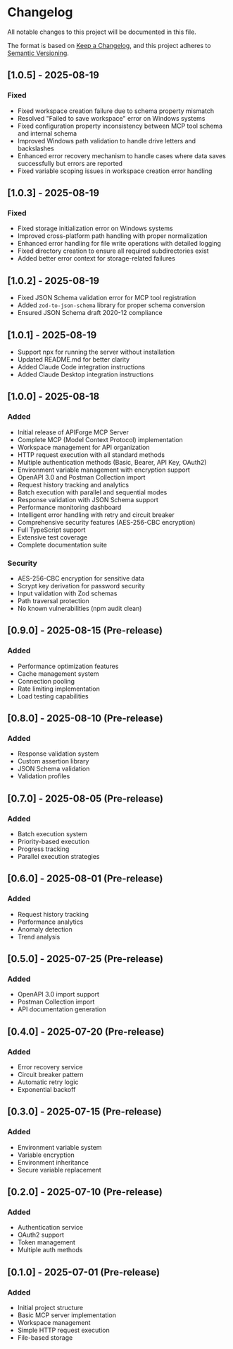 # Changelog

All notable changes to this project will be documented in this file.

The format is based on [Keep a Changelog](https://keepachangelog.com/en/1.1.0/),
and this project adheres to [Semantic Versioning](https://semver.org/spec/v2.0.0.html).

## [1.0.5] - 2025-08-19

### Fixed
- Fixed workspace creation failure due to schema property mismatch
- Resolved "Failed to save workspace" error on Windows systems
- Fixed configuration property inconsistency between MCP tool schema and internal schema
- Improved Windows path validation to handle drive letters and backslashes
- Enhanced error recovery mechanism to handle cases where data saves successfully but errors are reported
- Fixed variable scoping issues in workspace creation error handling

## [1.0.3] - 2025-08-19

### Fixed
- Fixed storage initialization error on Windows systems
- Improved cross-platform path handling with proper normalization
- Enhanced error handling for file write operations with detailed logging
- Fixed directory creation to ensure all required subdirectories exist
- Added better error context for storage-related failures

## [1.0.2] - 2025-08-19
- Fixed JSON Schema validation error for MCP tool registration
- Added `zod-to-json-schema` library for proper schema conversion
- Ensured JSON Schema draft 2020-12 compliance

## [1.0.1] - 2025-08-19
- Support npx for running the server without installation
- Updated README.md for better clarity
- Added Claude Code integration instructions
- Added Claude Desktop integration instructions

## [1.0.0] - 2025-08-18

### Added

- Initial release of APIForge MCP Server
- Complete MCP (Model Context Protocol) implementation
- Workspace management for API organization
- HTTP request execution with all standard methods
- Multiple authentication methods (Basic, Bearer, API Key, OAuth2)
- Environment variable management with encryption support
- OpenAPI 3.0 and Postman Collection import
- Request history tracking and analytics
- Batch execution with parallel and sequential modes
- Response validation with JSON Schema support
- Performance monitoring dashboard
- Intelligent error handling with retry and circuit breaker
- Comprehensive security features (AES-256-CBC encryption)
- Full TypeScript support
- Extensive test coverage
- Complete documentation suite

### Security

- AES-256-CBC encryption for sensitive data
- Scrypt key derivation for password security
- Input validation with Zod schemas
- Path traversal protection
- No known vulnerabilities (npm audit clean)

## [0.9.0] - 2025-08-15 (Pre-release)

### Added

- Performance optimization features
- Cache management system
- Connection pooling
- Rate limiting implementation
- Load testing capabilities

## [0.8.0] - 2025-08-10 (Pre-release)

### Added

- Response validation system
- Custom assertion library
- JSON Schema validation
- Validation profiles

## [0.7.0] - 2025-08-05 (Pre-release)

### Added

- Batch execution system
- Priority-based execution
- Progress tracking
- Parallel execution strategies

## [0.6.0] - 2025-08-01 (Pre-release)

### Added

- Request history tracking
- Performance analytics
- Anomaly detection
- Trend analysis

## [0.5.0] - 2025-07-25 (Pre-release)

### Added

- OpenAPI 3.0 import support
- Postman Collection import
- API documentation generation

## [0.4.0] - 2025-07-20 (Pre-release)

### Added

- Error recovery service
- Circuit breaker pattern
- Automatic retry logic
- Exponential backoff

## [0.3.0] - 2025-07-15 (Pre-release)

### Added

- Environment variable system
- Variable encryption
- Environment inheritance
- Secure variable replacement

## [0.2.0] - 2025-07-10 (Pre-release)

### Added

- Authentication service
- OAuth2 support
- Token management
- Multiple auth methods

## [0.1.0] - 2025-07-01 (Pre-release)

### Added

- Initial project structure
- Basic MCP server implementation
- Workspace management
- Simple HTTP request execution
- File-based storage
